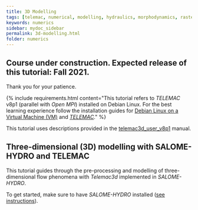 ```yaml
---
title: 3D Modelling
tags: [telemac, numerical, modelling, hydraulics, morphodynamics, raster, shapefile, qgis, hydraulics, tin]
keywords: numerics
sidebar: mydoc_sidebar
permalink: 3d-modelling.html
folder: numerics
---
```


## Course under construction. Expected release of this tutorial: Fall 2021.

Thank you for your patience.

{% include requirements.html content="This tutorial refers to *TELEMAC* v8p1 (parallel with *Open MPI*) installed on Debian Linux. For the best learning experience follow the installation guides for [Debian Linux on a Virtual Machine (VM)](#vm.html) and [*TELEMAC*](install-telemac.html)." %}

This tutorial uses descriptions provided in the [telemac3d_user_v8p1](http://ot-svn-public:telemac1*@svn.opentelemac.org/svn/opentelemac/tags/v8p1r2/documentation/telemac2d/user/telemac3d_user_v8p1.pdf) manual.

## Three-dimensional (3D) modelling with SALOME-HYDRO and TELEMAC

This tutorial guides through the pre-processing and modelling of three-dimensional flow phenomena with *Telemac3d* implemented in *SALOME-HYDRO*.

To get started, make sure to have *SALOME-HYDRO* installed ([see instructions](install-telemac.html#salome-hydro)).

